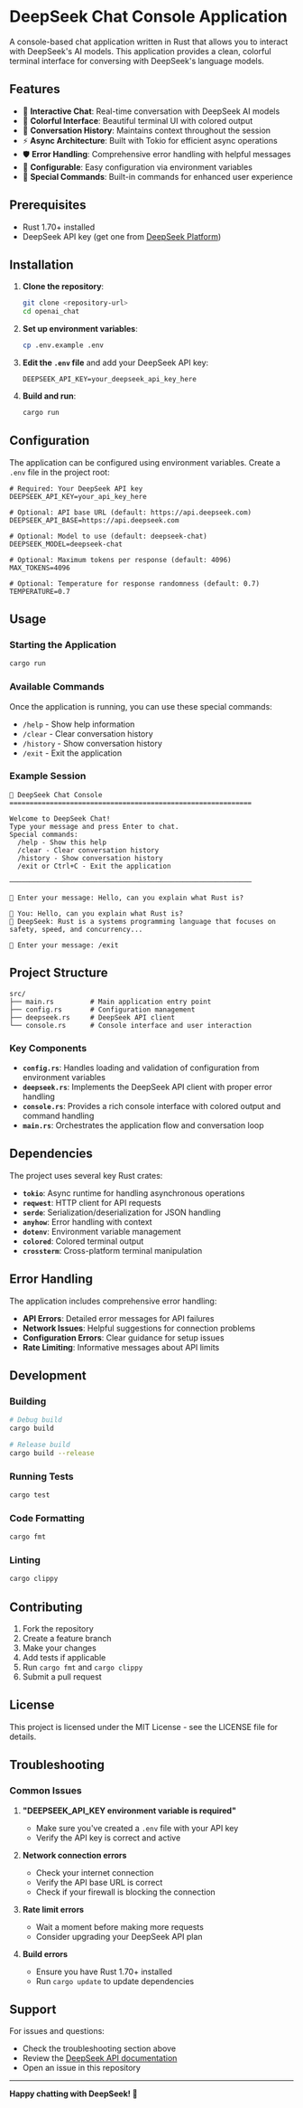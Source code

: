 # DeepSeek Chat Console Application

A console-based chat application written in Rust that allows you to interact with DeepSeek's AI models. This application provides a clean, colorful terminal interface for conversing with DeepSeek's language models.

## Features

- 🤖 **Interactive Chat**: Real-time conversation with DeepSeek AI models
- 🎨 **Colorful Interface**: Beautiful terminal UI with colored output
- 📝 **Conversation History**: Maintains context throughout the session
- ⚡ **Async Architecture**: Built with Tokio for efficient async operations
- 🛡️ **Error Handling**: Comprehensive error handling with helpful messages
- 🔧 **Configurable**: Easy configuration via environment variables
- 💬 **Special Commands**: Built-in commands for enhanced user experience

## Prerequisites

- Rust 1.70+ installed
- DeepSeek API key (get one from [DeepSeek Platform](https://platform.deepseek.com/api_keys))

## Installation

1. **Clone the repository**:
   ```bash
   git clone <repository-url>
   cd openai_chat
   ```

2. **Set up environment variables**:
   ```bash
   cp .env.example .env
   ```

3. **Edit the `.env` file** and add your DeepSeek API key:
   ```env
   DEEPSEEK_API_KEY=your_deepseek_api_key_here
   ```

4. **Build and run**:
   ```bash
   cargo run
   ```

## Configuration

The application can be configured using environment variables. Create a `.env` file in the project root:

```env
# Required: Your DeepSeek API key
DEEPSEEK_API_KEY=your_api_key_here

# Optional: API base URL (default: https://api.deepseek.com)
DEEPSEEK_API_BASE=https://api.deepseek.com

# Optional: Model to use (default: deepseek-chat)
DEEPSEEK_MODEL=deepseek-chat

# Optional: Maximum tokens per response (default: 4096)
MAX_TOKENS=4096

# Optional: Temperature for response randomness (default: 0.7)
TEMPERATURE=0.7
```

## Usage

### Starting the Application

```bash
cargo run
```

### Available Commands

Once the application is running, you can use these special commands:

- `/help` - Show help information
- `/clear` - Clear conversation history
- `/history` - Show conversation history
- `/exit` - Exit the application

### Example Session

```
🤖 DeepSeek Chat Console
============================================================

Welcome to DeepSeek Chat!
Type your message and press Enter to chat.
Special commands:
  /help - Show this help
  /clear - Clear conversation history
  /history - Show conversation history
  /exit or Ctrl+C - Exit the application

────────────────────────────────────────────────────────────

💬 Enter your message: Hello, can you explain what Rust is?

👤 You: Hello, can you explain what Rust is?
🤖 DeepSeek: Rust is a systems programming language that focuses on safety, speed, and concurrency...

💬 Enter your message: /exit
```

## Project Structure

```
src/
├── main.rs         # Main application entry point
├── config.rs       # Configuration management
├── deepseek.rs     # DeepSeek API client
└── console.rs      # Console interface and user interaction
```

### Key Components

- **`config.rs`**: Handles loading and validation of configuration from environment variables
- **`deepseek.rs`**: Implements the DeepSeek API client with proper error handling
- **`console.rs`**: Provides a rich console interface with colored output and command handling
- **`main.rs`**: Orchestrates the application flow and conversation loop

## Dependencies

The project uses several key Rust crates:

- **`tokio`**: Async runtime for handling asynchronous operations
- **`reqwest`**: HTTP client for API requests
- **`serde`**: Serialization/deserialization for JSON handling
- **`anyhow`**: Error handling with context
- **`dotenv`**: Environment variable management
- **`colored`**: Colored terminal output
- **`crossterm`**: Cross-platform terminal manipulation

## Error Handling

The application includes comprehensive error handling:

- **API Errors**: Detailed error messages for API failures
- **Network Issues**: Helpful suggestions for connection problems
- **Configuration Errors**: Clear guidance for setup issues
- **Rate Limiting**: Informative messages about API limits

## Development

### Building

```bash
# Debug build
cargo build

# Release build
cargo build --release
```

### Running Tests

```bash
cargo test
```

### Code Formatting

```bash
cargo fmt
```

### Linting

```bash
cargo clippy
```

## Contributing

1. Fork the repository
2. Create a feature branch
3. Make your changes
4. Add tests if applicable
5. Run `cargo fmt` and `cargo clippy`
6. Submit a pull request

## License

This project is licensed under the MIT License - see the LICENSE file for details.

## Troubleshooting

### Common Issues

1. **"DEEPSEEK_API_KEY environment variable is required"**
   - Make sure you've created a `.env` file with your API key
   - Verify the API key is correct and active

2. **Network connection errors**
   - Check your internet connection
   - Verify the API base URL is correct
   - Check if your firewall is blocking the connection

3. **Rate limit errors**
   - Wait a moment before making more requests
   - Consider upgrading your DeepSeek API plan

4. **Build errors**
   - Ensure you have Rust 1.70+ installed
   - Run `cargo update` to update dependencies

## Support

For issues and questions:
- Check the troubleshooting section above
- Review the [DeepSeek API documentation](https://platform.deepseek.com/docs)
- Open an issue in this repository

---

**Happy chatting with DeepSeek! 🚀**
